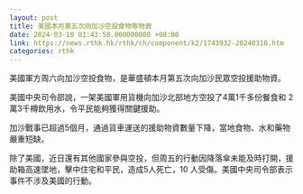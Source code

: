 ```yaml
---
layout: post
title: 美國本月第五次向加沙空投食物等物資
date: 2024-03-10 01:43:58.000000000 +08:00
link: https://news.rthk.hk/rthk/ch/component/k2/1743932-20240310.htm
categories: rthk
---
```


美國軍方周六向加沙空投食物，是華盛頓本月第五次向加沙民眾空投援助物資。

美國中央司令部說，一架美國軍用貨機向加沙北部地方空投了4萬1千多份餐食和 2萬3千樽飲用水，令平民能夠獲得關鍵援助。

加沙戰事已超過5個月，通過貨車運送的援助物資數量下降，當地食物、水和藥物嚴重短缺。

除了美國，近日還有其他國家參與空投，但周五的行動因降落傘未能及時打開，援助箱高速墜地，擊中住宅和平民，造成5人死亡，10 人受傷。美國中央司令部表示事件不涉及美國的行動。
